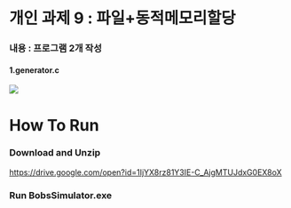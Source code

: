 # 개인 과제 9 : 파일+동적메모리할당
### 내용 : 프로그램 2개 작성
#### 1.generator.c

<img src = '2020-2_UnixSystemProgramming/과제9-파일+동적메모리_할당/image/1.png' >

<br>

# How To Run

### Download and Unzip
https://drive.google.com/open?id=1IjYX8rz81Y3IE-C_AjgMTUJdxG0EX8oX
### Run BobsSimulator.exe
<br>
